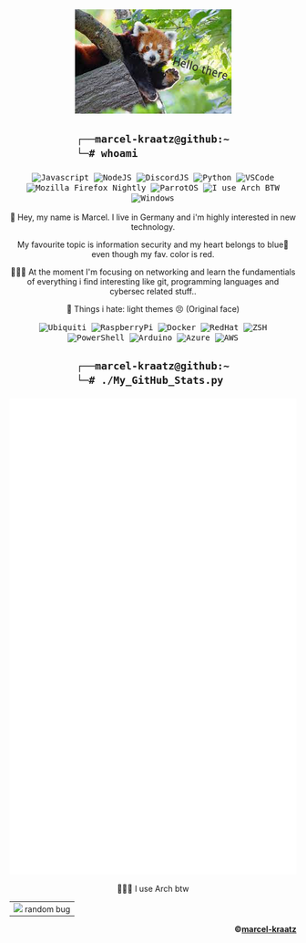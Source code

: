 <div align=center><kbd><img src=https://raw.githubusercontent.com/marcel-kraatz/marcel-kraatz/master/images.png></kbd></div>
<h2 align=center>
    
```zsh
┌──marcel-kraatz@github:~
└─# whoami               
``` 
</h2>
<!-- horizontal line -->
<div align="center">
    <kbd>    
<!-- 
Everything in here i use more or less often, but i worked with it multiple times. So i know what it is and how to use it. 
However, i'm not a master in everything.
This also represents the back of my Laptop :D
-->
        <img align=center width="26px" src="https://cdn.icon-icons.com/icons2/2108/PNG/512/javascript_icon_130900.png" title="Javascript">
        <img align=center width="26px" src="https://cdn.icon-icons.com/icons2/2107/PNG/512/file_type_node_icon_130301.png" title="NodeJS">
        <img align=center width="26px" src="https://i.imgur.com/wSTFkRM.png" title="DiscordJS">
        <img align=center width="26px" src="https://cdn.icon-icons.com/icons2/112/PNG/512/python_18894.png" title="Python">
        <img align=center width="26px" src="https://cdn.icon-icons.com/icons2/2107/PNG/512/file_type_vscode_icon_130084.png" title="VSCode">
        <img align=center width="26px" src="https://design.firefox.com/product-identity/firefox-nightly/firefox-logo-nightly.png" title="Mozilla Firefox Nightly">   
        <img align=center width="26px" src="https://upload.wikimedia.org/wikipedia/commons/4/45/Parrot_Logo.png" title="ParrotOS">
        <img align=center width="26px" src="https://upload.wikimedia.org/wikipedia/commons/thumb/a/a5/Archlinux-icon-crystal-64.svg/1024px-Archlinux-icon-crystal-64.svg.png" title="I use Arch BTW">
        <img align=center width="26px" src="https://upload.wikimedia.org/wikipedia/commons/thumb/5/5f/Windows_logo_-_2012.svg/2048px-Windows_logo_-_2012.svg.png" title="Windows">
    </kbd>
</div>

<div align=center>     
<br>
🔭 Hey, my name is Marcel. 
I live in Germany and i'm 
highly interested in new technology.
    
My favourite topic is 
information security 
and my heart belongs to blue💙
even though my fav. color is red.

👨🏼‍💻 At the moment I'm 
focusing on networking 
and learn the fundamentials of everything i find interesting like git, programming languages and cybersec related stuff..
    
💩 Things i hate: 
light themes 😣 (Original face)
<br>
</div>
<div align="center"> 
    <kbd>
        <img align=center width="26px" src="https://cdn.icon-icons.com/icons2/2108/PNG/512/ubiquiti_icon_130804.png" title="Ubiquiti"/>
        <img align=center width="26px" src="https://cdn.icon-icons.com/icons2/2108/PNG/512/raspberry_pi_icon_130847.png" title="RaspberryPi">
        <img align=center width="26px" src="https://cdn.icon-icons.com/icons2/2107/PNG/512/file_type_docker_icon_130643.png" title="Docker">
        <img align=center width="26px" src="https://cdn.icon-icons.com/icons2/2415/PNG/512/redhat_original_logo_icon_146372.png" title="RedHat">
        <img align=center width="26px" src="https://raw.githubusercontent.com/posquit0/zshrc/master/icon.png?v=3&s=200" title="ZSH">
        <img align=center width="26px" src="https://cdn.icon-icons.com/icons2/2107/PNG/512/file_type_powershell_icon_130243.png" title="PowerShell">
        <img align=center width="26px" src="https://cdn.icon-icons.com/icons2/2107/PNG/512/file_type_arduino_icon_130743.png" title="Arduino">
        <img align=center width="26px" src="https://cdn.icon-icons.com/icons2/2107/PNG/512/file_type_azure_icon_130731.png" title="Azure">
        <img align=center width="26px" src="https://cdn.icon-icons.com/icons2/844/PNG/512/AWS_icon-icons.com_67084.png" title="AWS">
    </kbd>  
</div>

<h2 align=center>
    
```zsh
┌──marcel-kraatz@github:~
└─# ./My_GitHub_Stats.py 
```
<kbd>
    <img align=center src=https://github.com/marcel-kraatz/marcel-kraatz/blob/master/github-metrics.svg></img>
</kbd>    
</h2>
<!-- horizontal line -->
<p align=center>🧝🏼‍♂️ I use Arch btw</p> <!-- Just for the memes but i really use it daily -->

<table align="center">
    <tr>
        <td>
            <img src=https://c.tenor.com/SUv_dmC388EAAAAj/oops-uh-oh.gif> random bug 
        </td>
    </tr>
</table>

<div align="right">
    
**©[marcel-kraatz](https://github.com/marcel-kraatz)**  
</div>
